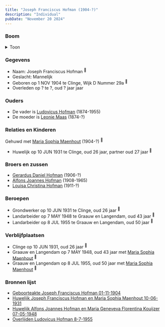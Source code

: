 ```yaml
---
title: "Joseph Franciscus Hofman (1904-?)"
description: "Individual"
pubDate: "November 20 2024"
---
```


### Boom
<details><summary>Toon</summary>

![test](https://www.plantuml.com/plantuml/svg/fPDDJnin48Rl_XKZEBGz8Asp-LOK82XBGIH51NgDlEiXQyLhhppUHX7AVw_BRbWE2ANgoTQCP-Rn-zeNv8NpLQ4PRPGfXHC5f2BRh9sjZBoosZhmJXWAAJIUvKeYPCfb6kiz5gNVGO55Yexg47bqQFskHFQkQwO54Rmm09XP9z4zvYhR62IQJ0gXp7GACTipzWNkNqSHgojExYffVwki8lXkdmjXJa0Gt4HHfyS1JkTnqajceU_Biq8jzp0PfoBThLBhlSRn53Y7vOzVm8U3Bbmx8QhjkwEqgRHU2IDNcRD4gGqyeMO8jqztm4Uz7bnfPTOOm0uqQ8r2M0X1BKW_W2IpUJoFFm7fmkNzpt_ZE8VpTl9al4Kf0qr8T0Pm-NGT2AFEAqKIHT6m3wTQhNE_GwtjDf3iMIFJsLbpWZMuRQ2f386_gNxC3kDkBM6PGnBCpnHz87y_XZVdZh2XTc4KTG-I7ddx0yz2E2NWmPPvM1O2JMuhty8CZh7WPlbO8tpzzlyUy2YyacNe5_Ct3qRyOm-2Leta8yuQtZR0Bj38y0V_0000)
</details>

### Gegevens
- Naam: Joseph Franciscus Hofman <sup><a href="../s00439/" style="text-decoration:none" title="Geboorteakte Joseph Franciscus Hofman 01-11-1904">:link:</a></sup>
- Geslacht: Mannelijk
- Geboren op 1 NOV 1904 te Clinge, Wijk D Nummer 29a <sup><a href="../s00439/" style="text-decoration:none" title="Geboorteakte Joseph Franciscus Hofman 01-11-1904">:link:</a></sup>
- Overleden op ? te ?, oud ? jaar jaar 

### Ouders
- De vader is [Ludovicus Hofman](../i00251/) (1874-1955)
- De moeder is [Leonie Maas](../i00256/) (1874-?)

### Relaties en Kinderen

Gehuwd met [Maria Sophia Maenhout](../i00267/) (1904-?) <sup><a href="../s00443/" style="text-decoration:none" title="Huwelijk Joseph Franciscus Hofman en Maria Sophia Maenhout 10-06-1931">:link:</a></sup>
- Huwelijk op 10 JUN 1931 te Clinge, oud 26 jaar, partner oud 27 jaar <sup><a href="../s00443/" style="text-decoration:none" title="Huwelijk Joseph Franciscus Hofman en Maria Sophia Maenhout 10-06-1931">:link:</a></sup>

### Broers en zussen
- [Gerardus Daniel Hofman](../i00264/) (1906-?)
- [Alfons Joannes Hofman](../i00265/) (1908-1965)
- [Louisa Christina Hofman](../i00266/) (1911-?)

### Beroepen
- Grondwerker op 10 JUN 1931 te Clinge, oud 26 jaar <sup><a href="../s00443/" style="text-decoration:none" title="Huwelijk Joseph Franciscus Hofman en Maria Sophia Maenhout 10-06-1931">:link:</a></sup>
- Landarbeider op 7 MAY 1948 te Graauw en Langendam, oud 43 jaar <sup><a href="../s00445/" style="text-decoration:none" title="Huwelijk Alfons Joannes Hofman en Maria Geneveva Florentina Kouijzer 07-05-1948">:link:</a></sup>
- Landarbeider op 8 JUL 1955 te Graauw en Langendam, oud 50 jaar <sup><a href="../s00432/" style="text-decoration:none" title="Overlijden Ludovicus Hofman 8-7-1955">:link:</a></sup>

### Verblijfplaatsen
- Clinge  op 10 JUN 1931, oud 26 jaar  <sup><a href="../s00443/" style="text-decoration:none" title="Huwelijk Joseph Franciscus Hofman en Maria Sophia Maenhout 10-06-1931">:link:</a></sup>
- Graauw en Langendam  op 7 MAY 1948, oud 43 jaar met [Maria Sophia Maenhout](../i00267/) <sup><a href="../s00445/" style="text-decoration:none" title="Huwelijk Alfons Joannes Hofman en Maria Geneveva Florentina Kouijzer 07-05-1948">:link:</a></sup>
- Graauw en Langendam  op 8 JUL 1955, oud 50 jaar met [Maria Sophia Maenhout](../i00267/) <sup><a href="../s00432/" style="text-decoration:none" title="Overlijden Ludovicus Hofman 8-7-1955">:link:</a></sup>

### Bronnen lijst
- [Geboorteakte Joseph Franciscus Hofman 01-11-1904](../s00439/)
- [Huwelijk Joseph Franciscus Hofman en Maria Sophia Maenhout 10-06-1931](../s00443/)
- [Huwelijk Alfons Joannes Hofman en Maria Geneveva Florentina Kouijzer 07-05-1948](../s00445/)
- [Overlijden Ludovicus Hofman 8-7-1955](../s00432/)